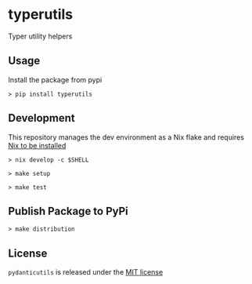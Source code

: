 # typerutils

Typer utility helpers

## Usage

Install the package from pypi

```console
> pip install typerutils
```

## Development

This repository manages the dev environment as a Nix flake and requires [Nix to be installed](https://github.com/DeterminateSystems/nix-installer)

```console
> nix develop -c $SHELL
```

```shell
> make setup
```

```shell
> make test
```

## Publish Package to PyPi

```shell
> make distribution
```

## License

`pydanticutils` is released under the [MIT license](./LICENSE)

